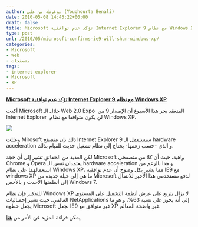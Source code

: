 ```yaml
---
author: يوغرطة بن علي (Youghourta Benali)
date: 2010-05-08 14:43:22+00:00
draft: false
title: Microsoft تؤكد عدم توافقية Internet Explorer 9 مع نظام Windows XP
type: post
url: /2010/05/microsoft-confirms-ie9-will-shun-windows-xp/
categories:
- Microsoft
- Web
- متصفحات
tags:
- internet explorer
- Microsoft
- XP
---
```


[**Microsoft تؤكد عدم توافقية Internet Explorer 9 مع نظام Windows XP**](https://www.it-scoop.com/2010/05/Microsoft-confirms-IE9-will-shun-Windows-XP)


أكدت Microsoft خلال الـ Web 2.0 Expo  المنعقد بحر هذا الأسبوع أن الإصدار 9 من Internet Explorer  لن يكون متوافقا مع نظام Windows XP.

[![](https://www.it-scoop.com/wp-content/uploads/2010/05/InternetExplorer9.jpg)
](https://www.it-scoop.com/2010/05/Microsoft-confirms-IE9-will-shun-Windows-XP)

وعللت Mirosoft ذلك بإن متصفح Internet Explorer 9 سيستعمل الـ hardware acceleration و الذي -حسب زعمها- يحتاج إلى نظام تشغيل حديث للقيام بذلك.

لكن العديد من الحقائق تشير إلى أن حجة Microsoft واهية، حيث أن كلا من متصفحي Chrome و Opera يعتمدان نفس الـ hardware acceleration و هذا بالرغم من استعمالهما على نظام Windows XP، مما يشير بكل وضوح أن عدم توافقية IE9 مع windows XP ما هي إلى حيلة جديدة من Microsoft لدفع مستخدمي هذا الأخير للانتقال إلى أنظمتها الأحدث و بالأخص Windows 7.

للتذكير فإن نظام Windows XP لا يزال يتربع على عرش أنظمة التشغيل على المستوى العالمي، حيث تشير إحصائيات NetApplications إلى أنه يحوز على نسبة 63%، و هو ما يجعل خطوة Microsoft بجعل IE9 غير متوافق مع XP غير واضحة المعالم.

يمكن قراءة المزيد عن الأمر من [هنا](http://www.computerworld.com/s/article/9176396/Microsoft_pushes_users_to_ditch_XP_with_IE9_plans_says_analyst)
